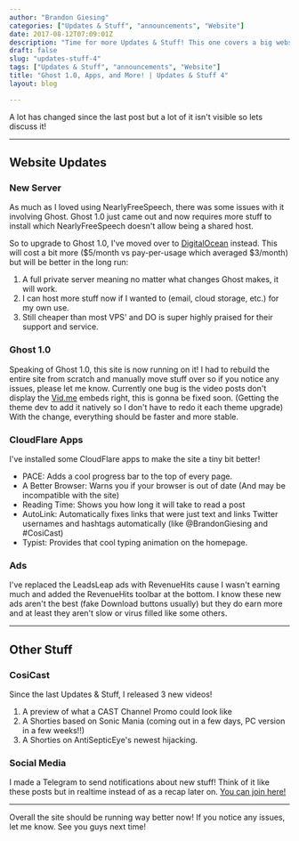 ```yaml
---
author: "Brandon Giesing"
categories: ["Updates & Stuff", "announcements", "Website"]
date: 2017-08-12T07:09:01Z
description: "Time for more Updates & Stuff! This one covers a big website upgrade, some cool design tweaks, Telegram, and more!"
draft: false
slug: "updates-stuff-4"
tags: ["Updates & Stuff", "announcements", "Website"]
title: "Ghost 1.0, Apps, and More! | Updates & Stuff 4"
layout: blog

---
```


A lot has changed since the last post but a lot of it isn't visible so lets
discuss it!

--------------------------------------------------------------------------------

## Website Updates

### New Server

As much as I loved using NearlyFreeSpeech, there was some issues with it
involving Ghost. Ghost 1.0 just came out and now requires more stuff to install
which NearlyFreeSpeech doesn't allow being a shared host.

So to upgrade to Ghost 1.0, I've moved over to
[DigitalOcean][digitalocean] instead. This will cost a bit
more ($5/month vs pay-per-usage which averaged $3/month) but will be better in
the long run:

 1. A full private server meaning no matter what changes Ghost makes, it will
    work.
 2. I can host more stuff now if I wanted to (email, cloud storage, etc.) for my
    own use.
 3. Still cheaper than most VPS' and DO is super highly praised for their
    support and service.

### Ghost 1.0

Speaking of Ghost 1.0, this site is now running on it! I had to rebuild the
entire site from scratch and manually move stuff over so if you notice any
issues, please let me know. Currently one bug is the video posts don't display
the [Vid.me][vidme] embeds right, this is gonna be fixed soon. (Getting the
theme dev to add it natively so I don't have to redo it each theme upgrade) With
the change, everything should be faster and more stable.

### CloudFlare Apps

I've installed some CloudFlare apps to make the site a tiny bit better!

* PACE: Adds a cool progress bar to the top of every page.
* A Better Browser: Warns you if your browser is out of date (And may be
  incompatible with the site)
* Reading Time: Shows you how long it will take to read a post
* AutoLink: Automatically fixes links that were just text and links Twitter
  usernames and hashtags automatically (like @BrandonGiesing and #CosiCast)
* Typist: Provides that cool typing animation on the homepage.

### Ads

I've replaced the LeadsLeap ads with RevenueHits cause I wasn't earning much and
added the RevenueHits toolbar at the bottom. I know these new ads aren't the
best (fake Download buttons usually) but they do earn more and at least they
aren't slow or virus filled like some others.

--------------------------------------------------------------------------------

## Other Stuff

### CosiCast

Since the last Updates & Stuff, I released 3 new videos!

 1. A preview of what a CAST Channel Promo could look like
 2. A Shorties based on Sonic Mania (coming out in a few days, PC version in a
    few weeks!!)
 3. A Shorties on AntiSepticEye's newest hijacking.

### Social Media

I made a Telegram to send notifications about new stuff! Think of it like these
posts but in realtime instead of as a recap later on. [You can join
here!][telegram]

--------------------------------------------------------------------------------

Overall the site should be running way better now! If you notice any issues, let
me know. See you guys next time!

[digitalocean]: https://m.do.co/c/48175f5b14f3
[vidme]: http://vid.me
[telegram]: https://t.me/CosiCorner
